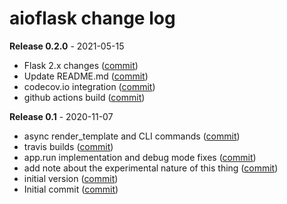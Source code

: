 # aioflask change log

**Release 0.2.0** - 2021-05-15

- Flask 2.x changes ([commit](https://github.com/miguelgrinberg/aioflask/commit/52aef31fb9a7f8fe6a54b156fe257db1300c0ca6))
- Update README.md ([commit](https://github.com/miguelgrinberg/aioflask/commit/c232561ff3e1c954c49ab362be030da854ceb8ba))
- codecov.io integration ([commit](https://github.com/miguelgrinberg/aioflask/commit/d558dfde5f0717dc6f9b6ff0cedec142ffe60335))
- github actions build ([commit](https://github.com/miguelgrinberg/aioflask/commit/c5f43dacae3d8c73ac0c55a7a58b7c9ac985195a))

**Release 0.1** - 2020-11-07

- async render_template and CLI commands ([commit](https://github.com/miguelgrinberg/aioflask/commit/2e6944c111bd581e1c0eb345ffe88cb1ec014140))
- travis builds ([commit](https://github.com/miguelgrinberg/aioflask/commit/5834c8526fffe424bccfcbe62aa03e33c81b3018))
- app.run implementation and debug mode fixes ([commit](https://github.com/miguelgrinberg/aioflask/commit/2dc8426b5e5e52309639aa31db1f845c44226259))
- add note about the experimental nature of this thing ([commit](https://github.com/miguelgrinberg/aioflask/commit/f027e5ba95cc16ed3c513525d88a197c22001784))
- initial version ([commit](https://github.com/miguelgrinberg/aioflask/commit/4f1d1a343642fa88f76a4cc064f1d7268c9d7dc7))
- Initial commit ([commit](https://github.com/miguelgrinberg/aioflask/commit/b02c360cae72d2f7dd479c93e0cd7517d4dce259))
